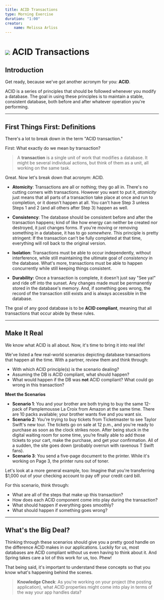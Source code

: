 ```yaml
---
title: ACID Transactions
type: Morning Exercise
duration: "1:00"
creator:
    name: Melissa Arliss
---
```


# ![](https://ga-dash.s3.amazonaws.com/production/assets/logo-9f88ae6c9c3871690e33280fcf557f33.png) ACID Transactions

## Introduction 

Get ready, because we've got another acronym for you: **ACID**.

ACID is a series of principles that should be followed whenever you modify a database. The goal in using these principles is to maintain a stable, consistent database, both before and after whatever operation you're performing.

---

## First Things First: Definitions

There's a lot to break down in the term "ACID transaction."

First: What exactly do we mean by transaction?

> A **transaction** is a single unit of work that modifies a database. It might be several individual actions, but think of them as a unit, all working on the same task.

Great. Now let's break down that acronym: ACID.

* **Atomicity**: Transactions are all or nothing; they go all in. There's no cutting corners with transactions. However you want to put it, *atomicity* just means that all parts of a transaction take place at once and run to completion, or it doesn't happen at all. You can't have Step 3 unless Steps 1 and 2 (and all others after Step 3) happen as well.

* **Consistency**: The database should be consistent before and after the transaction happens; kind of like how energy can neither be created nor destroyed, it just changes forms. If you're moving or removing something in a database, it has to go *somewhere*. This principle is pretty stringent: If the transaction can't be fully completed at that time, everything will roll back to the original version.

* **Isolation**: Transactions must be able to occur independently, without interference, while still maintaining the ultimate goal of *consistency* in the database. What's more, transactions must be able to happen concurrently while still keeping things consistent.

* **Durability:** Once a transaction is complete, it doesn't just say "See ya!" and ride off into the sunset. Any changes made must be permanently stored in the database's memory. And, if something goes wrong, the record of the transaction still exists and is always accessible in the database.

The goal of any good database is to be **ACID compliant**, meaning that all transactions that occur abide by these rules.

--- 

## Make It Real

We know what ACID is all about. Now, it's time to bring it into real life!

We've listed a few real-world scenarios depicting database transactions that happen all the time. With a partner, review them and think through:
- With which ACID principle(s) is the scenario dealing?
- Assuming the DB is ACID compliant, what should happen?
- What would happen if the DB was **not** ACID compliant? What could go wrong in this transaction?

**Meet the Scenarios**

- **Scenario 1**: You and your brother are both trying to buy the same 12-pack of Pamplemousse La Croix from Amazon at the same time. There are 10 packs available; your brother wants five and you want six.
- **Scenario 2**: You're trying to buy tickets from Ticketmaster to see Taylor Swift's new tour. The tickets go on sale at 12 p.m., and you're ready to purchase as soon as the clock strikes noon. After being stuck in the digital waiting room for some time, you’re finally able to add those tickets to your cart, make the purchase, and get your confirmation. All of a sudden, the site goes down (probably overrun with ravenous T Swift fans).
- **Scenario 3**: You send a five-page document to the printer. While it's working on Page 3, the printer runs out of toner.

Let's look at a more general example, too: Imagine that you're transferring $1,000 out of your checking account to pay off your credit card bill.

For this scenario, think through:
- What are all of the steps that make up this transaction?
- How does each ACID component come into play during the transaction?
- What should happen if everything goes smoothly?
- What should happen if something goes wrong?

---

## What's the Big Deal?

Thinking through these scenarios should give you a pretty good handle on the difference ACID makes in our applications. Luckily for us, most databases are ACID compliant without us even having to think about it. And Spring takes care a lot of this work for us, too. Phew!

That being said, it's important to understand these concepts so that you know what's happening behind the scenes.

> **Knowledge Check**: As you're working on your project (the posting application), what ACID properties might come into play in terms of the way your app handles data?
